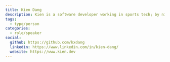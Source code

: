 ```yaml
---
title: Kien Dang
description: Kien is a software developer working in sports tech; by night, he builds civic-tech projects like CanadianRecalls.ca which turns public data into tools people can actually use. He also created FuelWise.app to help Ontarians save money on gas.
tags:
  - type/person
categories:
  - role/speaker
social:
  github: https://github.com/kxdang
  linkedin: https://www.linkedin.com/in/kien-dang/
  website: https://www.kien.dev
---
```

